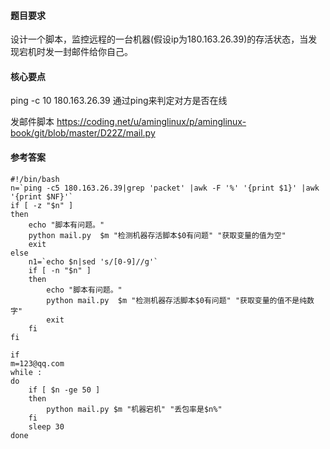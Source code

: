 #### 题目要求

设计一个脚本，监控远程的一台机器(假设ip为180.163.26.39)的存活状态，当发现宕机时发一封邮件给你自己。

#### 核心要点

ping -c 10 180.163.26.39 通过ping来判定对方是否在线

发邮件脚本 <https://coding.net/u/aminglinux/p/aminglinux-book/git/blob/master/D22Z/mail.py>

#### 参考答案

```
#!/bin/bash
n=`ping -c5 180.163.26.39|grep 'packet' |awk -F '%' '{print $1}' |awk '{print $NF}'`
if [ -z "$n" ]
then
    echo "脚本有问题。"
    python mail.py  $m "检测机器存活脚本$0有问题" "获取变量的值为空"
    exit
else
    n1=`echo $n|sed 's/[0-9]//g'`
    if [ -n "$n" ]
    then
        echo "脚本有问题。"
        python mail.py  $m "检测机器存活脚本$0有问题" "获取变量的值不是纯数字"
        exit 
    fi
fi

if 
m=123@qq.com
while :
do
    if [ $n -ge 50 ]
    then
    	python mail.py $m "机器宕机" "丢包率是$n%"
    fi
    sleep 30
done
```